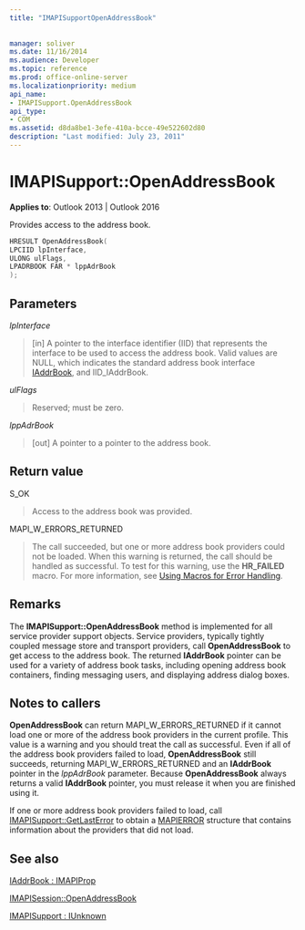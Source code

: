 ```yaml
---
title: "IMAPISupportOpenAddressBook"
 
 
manager: soliver
ms.date: 11/16/2014
ms.audience: Developer
ms.topic: reference
ms.prod: office-online-server
ms.localizationpriority: medium
api_name:
- IMAPISupport.OpenAddressBook
api_type:
- COM
ms.assetid: d8da8be1-3efe-410a-bcce-49e522602d80
description: "Last modified: July 23, 2011"
---
```


# IMAPISupport::OpenAddressBook

  
  
**Applies to**: Outlook 2013 | Outlook 2016 
  
Provides access to the address book.
  
```cpp
HRESULT OpenAddressBook(
LPCIID lpInterface,
ULONG ulFlags,
LPADRBOOK FAR * lppAdrBook
);
```

## Parameters

 _lpInterface_
  
> [in] A pointer to the interface identifier (IID) that represents the interface to be used to access the address book. Valid values are NULL, which indicates the standard address book interface [IAddrBook](iaddrbookimapiprop.md), and IID_IAddrBook.
    
 _ulFlags_
  
> Reserved; must be zero.
    
 _lppAdrBook_
  
> [out] A pointer to a pointer to the address book.
    
## Return value

S_OK 
  
> Access to the address book was provided.
    
MAPI_W_ERRORS_RETURNED 
  
> The call succeeded, but one or more address book providers could not be loaded. When this warning is returned, the call should be handled as successful. To test for this warning, use the **HR_FAILED** macro. For more information, see [Using Macros for Error Handling](using-macros-for-error-handling.md).
    
## Remarks

The **IMAPISupport::OpenAddressBook** method is implemented for all service provider support objects. Service providers, typically tightly coupled message store and transport providers, call **OpenAddressBook** to get access to the address book. The returned **IAddrBook** pointer can be used for a variety of address book tasks, including opening address book containers, finding messaging users, and displaying address dialog boxes. 
  
## Notes to callers

 **OpenAddressBook** can return MAPI_W_ERRORS_RETURNED if it cannot load one or more of the address book providers in the current profile. This value is a warning and you should treat the call as successful. Even if all of the address book providers failed to load, **OpenAddressBook** still succeeds, returning MAPI_W_ERRORS_RETURNED and an **IAddrBook** pointer in the  _lppAdrBook_ parameter. Because **OpenAddressBook** always returns a valid **IAddrBook** pointer, you must release it when you are finished using it. 
  
If one or more address book providers failed to load, call [IMAPISupport::GetLastError](imapisupport-getlasterror.md) to obtain a [MAPIERROR](mapierror.md) structure that contains information about the providers that did not load. 
  
## See also



[IAddrBook : IMAPIProp](iaddrbookimapiprop.md)
  
[IMAPISession::OpenAddressBook](imapisession-openaddressbook.md)
  
[IMAPISupport : IUnknown](imapisupportiunknown.md)

